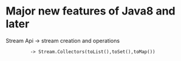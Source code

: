 # Major new features of Java8 and later

  Stream Api -> stream creation and operations
          
             -> Stream.Collectors(toList(),toSet(),toMap())

